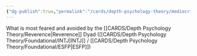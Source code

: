 ```yaml
---
{"dg-publish":true,"permalink":"/cards/depth-psychology-theory/mediocrity/","noteIcon":"1","created":"2023-01-18T15:10:32.904+01:00","updated":"2023-05-03T17:31:35.623+02:00"}
---
```



What is most feared and avoided by the [[CARDS/Depth Psychology Theory/Reverence\|Reverence]] Dyad ([[CARDS/Depth Psychology Theory/Foundational/INTJ\|INTJ]] / [[CARDS/Depth Psychology Theory/Foundational/ESFP\|ESFP]])
